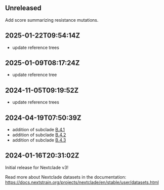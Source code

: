 ## Unreleased

Add score summarizing resistance mutations.

## 2025-01-22T09:54:14Z

 - update reference trees

## 2025-01-09T08:17:24Z

 - update reference tree


## 2024-11-05T09:19:52Z

 - update reference trees

## 2024-04-19T07:50:39Z

- addition of subclade [B.4.1](https://github.com/influenza-clade-nomenclature/seasonal_A-H3N2_NA/blob/main/subclades/B.4.1.yml)
- addition of subclade [B.4.2](https://github.com/influenza-clade-nomenclature/seasonal_A-H3N2_NA/blob/main/subclades/B.4.2.yml)
- addition of subclade [B.4.3](https://github.com/influenza-clade-nomenclature/seasonal_A-H3N2_NA/blob/main/subclades/B.4.3.yml)


## 2024-01-16T20:31:02Z

Initial release for Nextclade v3!

Read more about Nextclade datasets in the documentation: https://docs.nextstrain.org/projects/nextclade/en/stable/user/datasets.html
